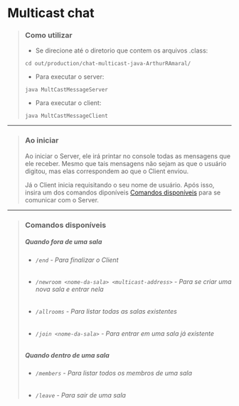# Multicast chat
>### Como utilizar
> - Se direcione até o diretorio que contem os arquivos .class:
>```shell script
>cd out/production/chat-multicast-java-ArthurRAmaral/
>```
>- Para executar o server:
>```shell script
>java MultCastMessageServer
>```
>- Para executar o client:
>```shell script
>java MultCastMessageClient
>```
 
---
>### Ao iniciar
>Ao iniciar o Server, ele irá printar no console todas as mensagens que ele receber.
>Mesmo que tais mensagens não sejam as que o usuário digitou, mas elas correspondem ao que o Client enviou.
>
>Já o Client inicia requisitando o seu nome de usuário.
>Após isso, insira um dos comandos diponíveis [Comandos disponíveis](#commands) para se comunicar com o Server.
---
> ### <a name="commands"></a> Comandos disponíveis
> ##### Quando fora de uma sala 
> - ###### `/end` - Para finalizar o Client
> - ###### `/newroom <nome-da-sala> <multicast-address>` - Para se criar uma nova sala e entrar nela
> - ###### `/allrooms` - Para listar todas as salas existentes
> - ###### `/join <nome-da-sala>` - Para entrar em uma sala já existente
> ##### Quando dentro de uma sala 
> - ###### `/members` - Para listar todos os membros de uma sala
> - ###### `/leave` - Para sair de uma sala
